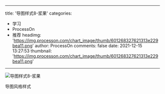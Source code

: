 
---
title: '导图样式8-浆果'
categories: 
 - 学习
 - ProcessOn
 - 推荐
headimg: 'https://img.processon.com/chart_image/thumb/601268327621313e229bea11.png'
author: ProcessOn
comments: false
date: 2021-12-15 13:27:53
thumbnail: 'https://img.processon.com/chart_image/thumb/601268327621313e229bea11.png'
---

<div>   
<img class="thumb" alt="导图样式8-浆果" src="https://img.processon.com/chart_image/thumb/601268327621313e229bea11.png" referrerpolicy="no-referrer">
<p>导图风格样式</p>  
</div>
            